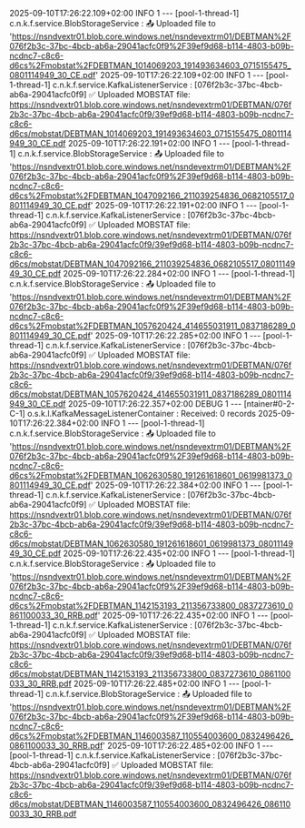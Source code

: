 2025-09-10T17:26:22.109+02:00  INFO 1 --- [pool-1-thread-1] c.n.k.f.service.BlobStorageService       : 📤 Uploaded file to 'https://nsndvextr01.blob.core.windows.net/nsndevextrm01/DEBTMAN%2F076f2b3c-37bc-4bcb-ab6a-29041acfc0f9%2F39ef9d68-b114-4803-b09b-ncdnc7-c8c6-d6cs%2Fmobstat%2FDEBTMAN_1014069203_191493634603_0715155475_0801114949_30_CE.pdf'
2025-09-10T17:26:22.109+02:00  INFO 1 --- [pool-1-thread-1] c.n.k.f.service.KafkaListenerService     : [076f2b3c-37bc-4bcb-ab6a-29041acfc0f9] ✅ Uploaded MOBSTAT file: https://nsndvextr01.blob.core.windows.net/nsndevextrm01/DEBTMAN/076f2b3c-37bc-4bcb-ab6a-29041acfc0f9/39ef9d68-b114-4803-b09b-ncdnc7-c8c6-d6cs/mobstat/DEBTMAN_1014069203_191493634603_0715155475_0801114949_30_CE.pdf
2025-09-10T17:26:22.191+02:00  INFO 1 --- [pool-1-thread-1] c.n.k.f.service.BlobStorageService       : 📤 Uploaded file to 'https://nsndvextr01.blob.core.windows.net/nsndevextrm01/DEBTMAN%2F076f2b3c-37bc-4bcb-ab6a-29041acfc0f9%2F39ef9d68-b114-4803-b09b-ncdnc7-c8c6-d6cs%2Fmobstat%2FDEBTMAN_1047092166_211039254836_0682105517_0801114949_30_CE.pdf'
2025-09-10T17:26:22.191+02:00  INFO 1 --- [pool-1-thread-1] c.n.k.f.service.KafkaListenerService     : [076f2b3c-37bc-4bcb-ab6a-29041acfc0f9] ✅ Uploaded MOBSTAT file: https://nsndvextr01.blob.core.windows.net/nsndevextrm01/DEBTMAN/076f2b3c-37bc-4bcb-ab6a-29041acfc0f9/39ef9d68-b114-4803-b09b-ncdnc7-c8c6-d6cs/mobstat/DEBTMAN_1047092166_211039254836_0682105517_0801114949_30_CE.pdf
2025-09-10T17:26:22.284+02:00  INFO 1 --- [pool-1-thread-1] c.n.k.f.service.BlobStorageService       : 📤 Uploaded file to 'https://nsndvextr01.blob.core.windows.net/nsndevextrm01/DEBTMAN%2F076f2b3c-37bc-4bcb-ab6a-29041acfc0f9%2F39ef9d68-b114-4803-b09b-ncdnc7-c8c6-d6cs%2Fmobstat%2FDEBTMAN_1057620424_414655031911_0837186289_0801114949_30_CE.pdf'
2025-09-10T17:26:22.285+02:00  INFO 1 --- [pool-1-thread-1] c.n.k.f.service.KafkaListenerService     : [076f2b3c-37bc-4bcb-ab6a-29041acfc0f9] ✅ Uploaded MOBSTAT file: https://nsndvextr01.blob.core.windows.net/nsndevextrm01/DEBTMAN/076f2b3c-37bc-4bcb-ab6a-29041acfc0f9/39ef9d68-b114-4803-b09b-ncdnc7-c8c6-d6cs/mobstat/DEBTMAN_1057620424_414655031911_0837186289_0801114949_30_CE.pdf
2025-09-10T17:26:22.357+02:00 DEBUG 1 --- [ntainer#0-2-C-1] o.s.k.l.KafkaMessageListenerContainer    : Received: 0 records
2025-09-10T17:26:22.384+02:00  INFO 1 --- [pool-1-thread-1] c.n.k.f.service.BlobStorageService       : 📤 Uploaded file to 'https://nsndvextr01.blob.core.windows.net/nsndevextrm01/DEBTMAN%2F076f2b3c-37bc-4bcb-ab6a-29041acfc0f9%2F39ef9d68-b114-4803-b09b-ncdnc7-c8c6-d6cs%2Fmobstat%2FDEBTMAN_1062630580_191261618601_0619981373_0801114949_30_CE.pdf'
2025-09-10T17:26:22.384+02:00  INFO 1 --- [pool-1-thread-1] c.n.k.f.service.KafkaListenerService     : [076f2b3c-37bc-4bcb-ab6a-29041acfc0f9] ✅ Uploaded MOBSTAT file: https://nsndvextr01.blob.core.windows.net/nsndevextrm01/DEBTMAN/076f2b3c-37bc-4bcb-ab6a-29041acfc0f9/39ef9d68-b114-4803-b09b-ncdnc7-c8c6-d6cs/mobstat/DEBTMAN_1062630580_191261618601_0619981373_0801114949_30_CE.pdf
2025-09-10T17:26:22.435+02:00  INFO 1 --- [pool-1-thread-1] c.n.k.f.service.BlobStorageService       : 📤 Uploaded file to 'https://nsndvextr01.blob.core.windows.net/nsndevextrm01/DEBTMAN%2F076f2b3c-37bc-4bcb-ab6a-29041acfc0f9%2F39ef9d68-b114-4803-b09b-ncdnc7-c8c6-d6cs%2Fmobstat%2FDEBTMAN_1142153193_211356733800_0837273610_0861100033_30_RRB.pdf'
2025-09-10T17:26:22.435+02:00  INFO 1 --- [pool-1-thread-1] c.n.k.f.service.KafkaListenerService     : [076f2b3c-37bc-4bcb-ab6a-29041acfc0f9] ✅ Uploaded MOBSTAT file: https://nsndvextr01.blob.core.windows.net/nsndevextrm01/DEBTMAN/076f2b3c-37bc-4bcb-ab6a-29041acfc0f9/39ef9d68-b114-4803-b09b-ncdnc7-c8c6-d6cs/mobstat/DEBTMAN_1142153193_211356733800_0837273610_0861100033_30_RRB.pdf
2025-09-10T17:26:22.485+02:00  INFO 1 --- [pool-1-thread-1] c.n.k.f.service.BlobStorageService       : 📤 Uploaded file to 'https://nsndvextr01.blob.core.windows.net/nsndevextrm01/DEBTMAN%2F076f2b3c-37bc-4bcb-ab6a-29041acfc0f9%2F39ef9d68-b114-4803-b09b-ncdnc7-c8c6-d6cs%2Fmobstat%2FDEBTMAN_1146003587_110554003600_0832496426_0861100033_30_RRB.pdf'
2025-09-10T17:26:22.485+02:00  INFO 1 --- [pool-1-thread-1] c.n.k.f.service.KafkaListenerService     : [076f2b3c-37bc-4bcb-ab6a-29041acfc0f9] ✅ Uploaded MOBSTAT file: https://nsndvextr01.blob.core.windows.net/nsndevextrm01/DEBTMAN/076f2b3c-37bc-4bcb-ab6a-29041acfc0f9/39ef9d68-b114-4803-b09b-ncdnc7-c8c6-d6cs/mobstat/DEBTMAN_1146003587_110554003600_0832496426_0861100033_30_RRB.pdf
